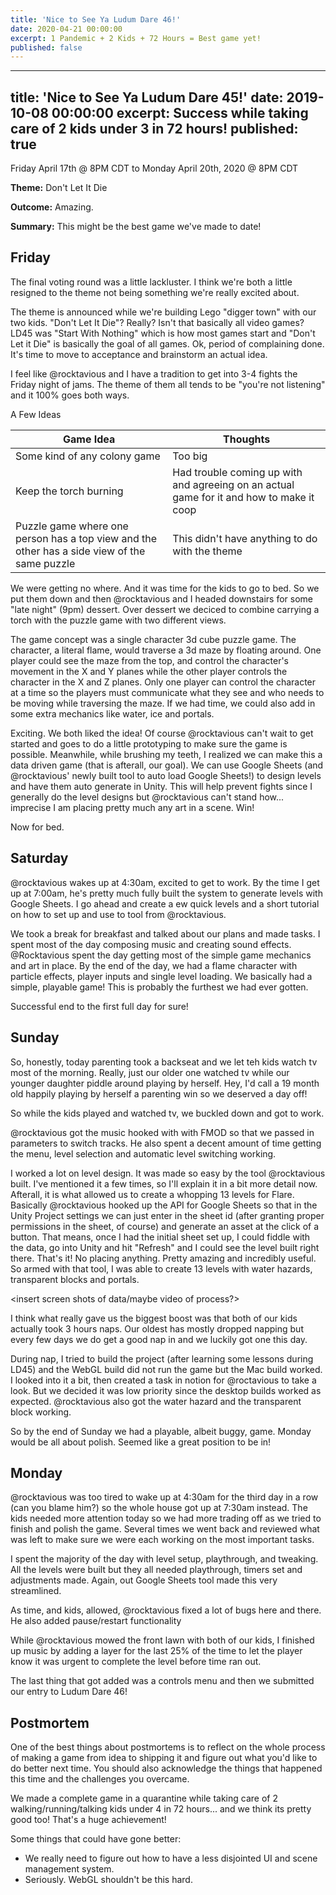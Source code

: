 ```yaml
---
title: 'Nice to See Ya Ludum Dare 46!'
date: 2020-04-21 00:00:00
excerpt: 1 Pandemic + 2 Kids + 72 Hours = Best game yet!
published: false
---
```


---
title: 'Nice to See Ya Ludum Dare 45!'
date: 2019-10-08 00:00:00
excerpt: Success while taking care of 2 kids under 3 in 72 hours!
published: true
---

Friday April 17th @ 8PM CDT to Monday April 20th, 2020 @ 8PM CDT

**Theme:** Don't Let It Die

**Outcome:** Amazing.  

**Summary:** This might be the best game we've made to date!  

## Friday

The final voting round was a little lackluster.  I think we're both a little resigned to the theme not being something we're really excited about.

The theme is announced while we're building Lego "digger town" with our two kids.  "Don't Let It Die"?  Really?  Isn't that basically all video games?  LD45 was "Start With Nothing" which is how most games start and "Don't Let it Die" is basically the goal of all games.  Ok, period of complaining done.  It's time to move to acceptance and brainstorm an actual idea.

I feel like @rocktavious and I have a tradition to get into 3-4 fights the Friday night of jams.  The theme of them all tends to be "you're not listening" and it 100% goes both ways.  

A Few Ideas

|Game Idea|Thoughts|
|---|---|
|Some kind of any colony game|Too big|
|Keep the torch burning|Had trouble coming up with and agreeing on an actual game for it and how to make it coop|
|Puzzle game where one person has a top view and the other has a side view of the same puzzle|This didn't have anything to do with the theme|

We were getting no where.  And it was time for the kids to go to bed.  So we put them down and then @rocktavious and I headed downstairs for some "late night" (9pm) dessert.  Over dessert we deciced to combine carrying a torch with the puzzle game with two different views.

The game concept was a single character 3d cube puzzle game.  The character, a literal flame, would traverse a 3d maze by floating around.  One player could see the maze from the top, and control the character's movement in the X and Y planes while the other player controls the character in the X and Z planes.  Only one player can control the character at a time so the players must communicate what they see and who needs to be moving while traversing the maze.  If we had time, we could also add in some extra mechanics like water, ice and portals.

Exciting.  We both liked the idea!  Of course @rocktavious can't wait to get started and goes to do a little prototyping to make sure the game is possible.  Meanwhile, while brushing my teeth, I realized we can make this a data driven game (that is afterall, our goal).  We can use Google Sheets (and @rocktavious' newly built tool to auto load Google Sheets!) to design levels and have them auto generate in Unity.  This will help prevent fights since I generally do the level designs but @rocktavious can't stand how... imprecise I am placing pretty much any art in a scene.  Win!

Now for bed. 

## Saturday

@rocktavious wakes up at 4:30am, excited to get to work.  By the time I get up at 7:00am, he's pretty much fully built the system to generate levels with Google Sheets.  I go ahead and create a ew quick levels and a short tutorial on how to set up and use to tool from @rocktavious.

We took a break for breakfast and talked about our plans and made tasks.  I spent most of the day composing music and creating sound effects.  @Rocktavious spent the day getting most of the simple game mechanics and art in place.  By the end of the day, we had a flame character with particle effects, player inputs and single level loading.  We basically had a simple, playable game!  This is probably the furthest we had ever gotten.

Successful end to the first full day for sure!

## Sunday

So, honestly, today parenting took a backseat and we let teh kids watch tv most of the morning.  Really, just our older one watched tv while our younger daughter piddle around playing by herself.  Hey, I'd call a 19 month old happily playing by herself a parenting win so we deserved a day off!

So while the kids played and watched tv, we buckled down and got to work.

@rocktavious got the music hooked with with FMOD so that we passed in parameters to switch tracks.  He also spent a decent amount of time getting the menu, level selection and automatic level switching working.

I worked a lot on level design.  It was made so easy by the tool @rocktavious built.  I've mentioned it a few times, so I'll explain it in a bit more detail now.  Afterall, it is what allowed us to create a whopping 13 levels for Flare.  Basically @rocktavious hooked up the API for Google Sheets so that in the Unity Project settings we can just enter in the sheet id (after granting proper permissions in the sheet, of course) and generate an asset at the click of a button.  That means, once I had the initial sheet set up, I could fiddle with the data, go into Unity and hit "Refresh" and I could see the level built right there.  That's it!  No placing anything.  Pretty amazing and incredibly useful.  So armed with that tool, I was able to create 13 levels with water hazards, transparent blocks and portals.

<insert screen shots of data/maybe video of process?>

I think what really gave us the biggest boost was that both of our kids actually took 3 hours naps.  Our oldest has mostly dropped napping but every few days we do get a good nap in and we luckily got one this day.

During nap, I tried to build the project (after learning some lessons during LD45) and the WebGL build did not run the game but the Mac build worked.  I looked into it a bit, then created a task in notion for @roctavious to take a look.  But we decided it was low priority since the desktop builds worked as expected.  @rocktavious also got the water hazard and the transparent block working.

So by the end of Sunday we had a playable, albeit buggy, game.  Monday would be all about polish.  Seemed like a great position to be in!

## Monday

@rocktavious was too tired to wake up at 4:30am for the third day in a row (can you blame him?) so the whole house got up at 7:30am instead.  The kids needed more attention today so we had more trading off as we tried to finish and polish the game.  Several times we went back and reviewed what was left to make sure we were each working on the most important tasks.

I spent the majority of the day with level setup, playthrough, and tweaking.  All the levels were built but they all needed playthrough, timers set and adjustments made.  Again, out Google Sheets tool made this very streamlined.

As time, and kids, allowed, @rocktavious fixed a lot of bugs here and there.  He also added pause/restart functionality

While @rocktavious mowed the front lawn with both of our kids, I finished up music by adding a layer for the last 25% of the time to let the player know it was urgent to complete the level before time ran out.

The last thing that got added was a controls menu and then we submitted our entry to Ludum Dare 46!

## Postmortem

One of the best things about postmortems is to reflect on the whole process of making a game from idea to shipping it and figure out what you'd like to do better next time.  You should also acknowledge the things that happened this time and the challenges you overcame.

We made a complete game in a quarantine while taking care of 2 walking/running/talking kids under 4 in 72 hours... and we think its pretty good too! That's a huge achievement!

Some things that could have gone better:
- We really need to figure out how to have a less disjointed UI and scene management system.
- Seriously.  WebGL shouldn't be this hard.